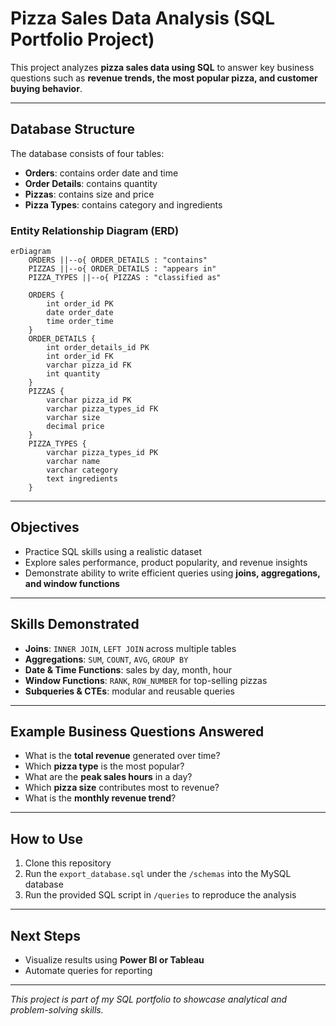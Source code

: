 # Pizza Sales Data Analysis (SQL Portfolio Project)

This project analyzes **pizza sales data using SQL** to answer key business questions such as **revenue trends, the most popular pizza, and customer buying behavior**.

---

## Database Structure
The database consists of four tables:

- **Orders**: contains order date and time  
- **Order Details**: contains quantity  
- **Pizzas**: contains size and price  
- **Pizza Types**: contains category and ingredients
###  Entity Relationship Diagram (ERD)

```mermaid
erDiagram
    ORDERS ||--o{ ORDER_DETAILS : "contains"
    PIZZAS ||--o{ ORDER_DETAILS : "appears in"
    PIZZA_TYPES ||--o{ PIZZAS : "classified as"

    ORDERS {
        int order_id PK
        date order_date
        time order_time
    }
    ORDER_DETAILS {
        int order_details_id PK
        int order_id FK
        varchar pizza_id FK
        int quantity
    }
    PIZZAS {
        varchar pizza_id PK
        varchar pizza_types_id FK
        varchar size
        decimal price
    }
    PIZZA_TYPES {
        varchar pizza_types_id PK
        varchar name
        varchar category
        text ingredients
    }
```

---

##  Objectives
- Practice SQL skills using a realistic dataset  
- Explore sales performance, product popularity, and revenue insights  
- Demonstrate ability to write efficient queries using **joins, aggregations, and window functions**  

---

##  Skills Demonstrated
- **Joins**: `INNER JOIN`, `LEFT JOIN` across multiple tables  
- **Aggregations**: `SUM`, `COUNT`, `AVG`, `GROUP BY`  
- **Date & Time Functions**: sales by day, month, hour  
- **Window Functions**: `RANK`, `ROW_NUMBER` for top-selling pizzas  
- **Subqueries & CTEs**: modular and reusable queries  

---

##  Example Business Questions Answered
- What is the **total revenue** generated over time?  
- Which **pizza type** is the most popular?  
- What are the **peak sales hours** in a day?  
- Which **pizza size** contributes most to revenue?  
- What is the **monthly revenue trend**?

---

##  How to Use
1. Clone this repository  
2. Run the `export_database.sql` under the `/schemas` into the MySQL database 
3. Run the provided SQL script in `/queries` to reproduce the analysis  

---

##  Next Steps
- Visualize results using **Power BI or Tableau**  
- Automate queries for reporting

---

 *This project is part of my SQL portfolio to showcase analytical and problem-solving skills.*
